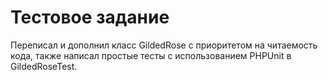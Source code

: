 # Тестовое задание 
Переписал и дополнил класс GildedRose с приоритетом на читаемость кода, также написал простые тесты с использованием PHPUnit в GildedRoseTest.
